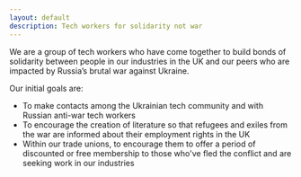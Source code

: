 ```yaml
---
layout: default
description: Tech workers for solidarity not war
---
```


We are a group of tech workers who have come together to build bonds of solidarity between people in our industries in the UK and our peers who are impacted by Russia’s brutal war against Ukraine.

Our initial goals are:
- To make contacts among the Ukrainian tech community and with Russian anti-war tech workers
- To encourage the creation of literature so that refugees and exiles from the war are informed about their employment rights in the UK
- Within our trade unions, to encourage them to offer a period of discounted or free membership to those who've fled the conflict and are seeking work in our industries
